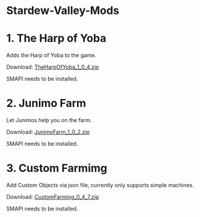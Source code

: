 # Stardew-Valley-Mods

# 1. The Harp of Yoba
Adds the Harp of Yoba to the game.

Download: [TheHarpOfYoba_1_0_4.zip](https://github.com/Platonymous/Stardew-Valley-Mods/raw/master/TheHarpOfYoba/Mod/TheHarpOfYoba_1_0_4.zip)

SMAPI needs to be installed. 

# 2. Junimo Farm
Let Junimos help you on the farm.

Download: [JunimoFarm_1_0_2.zip](https://github.com/Platonymous/Stardew-Valley-Mods/raw/master/TheJunimoExpress/Mod/JunimoFarm_1_0_2.zip)

SMAPI needs to be installed. 

# 3. Custom Farmimg
Add Custom Objects via json file, currently only supports simple machines. 

Download: [CustomFarming_0_4_7.zip](https://github.com/Platonymous/Stardew-Valley-Mods/raw/master/CustomFarming/Mod/CustomFarming_0_4_7.zip)

SMAPI needs to be installed. 
